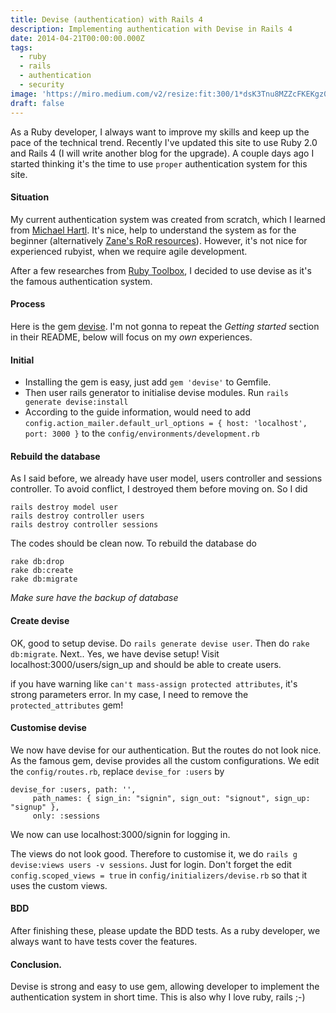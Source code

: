 ```yaml
---
title: Devise (authentication) with Rails 4
description: Implementing authentication with Devise in Rails 4
date: 2014-04-21T00:00:00.000Z
tags:
  - ruby
  - rails
  - authentication
  - security
image: 'https://miro.medium.com/v2/resize:fit:300/1*dsK3Tnu8MZZcFKEKgz0QCg.png'
draft: false
---
```


As a Ruby developer, I always want to improve my skills and keep up the pace of the technical trend. Recently I've updated this site to use Ruby 2.0 and Rails 4 (I will write another blog for the upgrade). A couple days ago I started thinking it's the time to use `proper` authentication system for this site. 

#### Situation
My current authentication system was created from scratch, which I learned from [Michael Hartl](https://www.railstutorial.org/book). It's nice, help to understand the system as for the beginner (alternatively [Zane's RoR resources](http://www.whoishostingthis.com/resources/ruby-on-rails/)). However, it's not nice for experienced rubyist, when we require agile development.

After a few researches from [Ruby Toolbox](https://www.ruby-toolbox.com/categories/rails_authentication), I decided to use devise as it's the famous authentication system.

#### Process
Here is the gem [devise](https://github.com/plataformatec/devise). I'm not gonna to repeat the *Getting started* section in their README, below will focus on my *own* experiences.

#### Initial
- Installing the gem is easy, just add `gem 'devise'` to Gemfile. 
- Then user rails generator to initialise devise modules. Run `rails generate devise:install`
- According to the guide information, would need to add `config.action_mailer.default_url_options = { host: 'localhost', port: 3000 }` to the `config/environments/development.rb`

#### Rebuild the database
As I said before, we already have user model, users controller and sessions controller. To avoid conflict, I destroyed them before moving on. So I did

```
rails destroy model user
rails destroy controller users
rails destroy controller sessions
```

The codes should be clean now. To rebuild the database do

```
rake db:drop
rake db:create
rake db:migrate
```

*Make sure have the backup of database*

#### Create devise
OK, good to setup devise. Do `rails generate devise user`.  Then do `rake db:migrate`. Next.. Yes, we have devise setup! Visit localhost:3000/users/sign_up and should be able to create users.

if you have warning like `can't mass-assign protected attributes`, it's strong parameters error. In my case, I need to remove the `protected_attributes` gem!

#### Customise devise
We now have devise for our authentication. But the routes do not look nice. As the famous gem, devise provides all the custom configurations. We edit the `config/routes.rb`, replace `devise_for :users` by

```
devise_for :users, path: '', 
     path_names: { sign_in: "signin", sign_out: "signout", sign_up: "signup" }, 
     only: :sessions
```

We now can use localhost:3000/signin for logging in.

The views do not look good. Therefore to customise it, we do `rails g devise:views users -v sessions`. Just for login. Don't forget the edit `config.scoped_views = true` in `config/initializers/devise.rb` so that it uses the custom views.

#### BDD
After finishing these, please update the BDD tests. As a ruby developer, we always want to have tests cover the features.

#### Conclusion.
Devise is strong and easy to use gem, allowing developer to implement the authentication system in short time. This is also why I love ruby, rails ;-)
